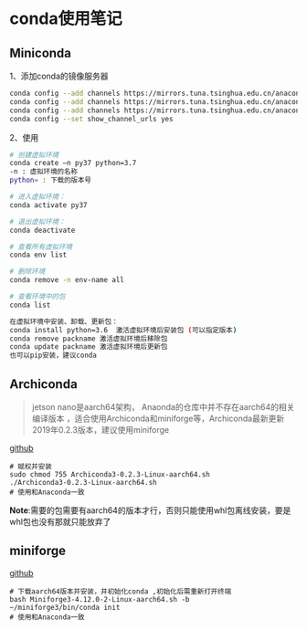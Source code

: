 # conda使用笔记

## Miniconda

1、添加conda的镜像服务器

```sh
conda config --add channels https://mirrors.tuna.tsinghua.edu.cn/anaconda/cloud/msys2/
conda config --add channels https://mirrors.tuna.tsinghua.edu.cn/anaconda/cloud/conda-forge/
conda config --add channels https://mirrors.tuna.tsinghua.edu.cn/anaconda/pkgs/free/
conda config --set show_channel_urls yes
```

2、使用

```sh
# 创建虚拟环境
conda create –n py37 python=3.7
-n : 虚拟环境的名称
python= : 下载的版本号

# 进入虚拟环境：
conda activate py37

# 退出虚拟环境：
conda deactivate

# 查看所有虚拟环境
conda env list

# 删除环境
conda remove -n env-name all

# 查看环境中的包
conda list

在虚拟环境中安装、卸载、更新包：
conda install python=3.6  激活虚拟环境后安装包 (可以指定版本)
conda remove packname 激活虚拟环境后移除包
conda update packname 激活虚拟环境后更新包
也可以pip安装，建议conda
```

## Archiconda

> jetson nano是aarch64架构， Anaonda的仓库中并不存在aarch64的相关编译版本 ，适合使用Archiconda和miniforge等，Archiconda最新更新2019年0.2.3版本，建议使用miniforge

[github](https://github.com/Archiconda/build-tools/releases) 

```docs
# 赋权并安装
sudo chmod 755 Archiconda3-0.2.3-Linux-aarch64.sh
./Archiconda3-0.2.3-Linux-aarch64.sh
# 使用和Anaconda一致
```

**Note**:需要的包需要有aarch64的版本才行，否则只能使用whl包离线安装，要是whl包也没有那就只能放弃了 

##  miniforge 

[github](https://github.com/conda-forge/miniforge)

```docs
# 下载aarch64版本并安装，并初始化conda ,初始化后需重新打开终端
bash Miniforge3-4.12.0-2-Linux-aarch64.sh -b
~/miniforge3/bin/conda init
# 使用和Anaconda一致
```

